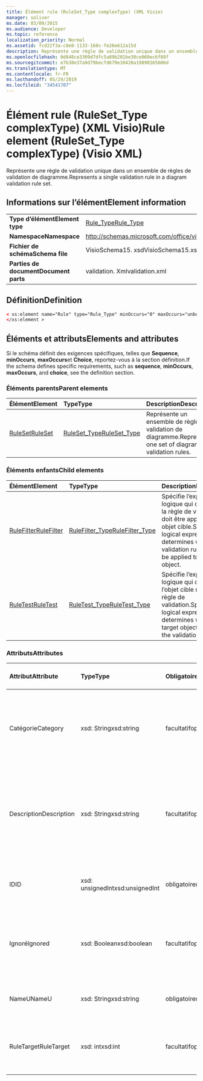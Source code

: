 ```yaml
---
title: Élément rule (RuleSet_Type complexType) (XML Visio)
manager: soliver
ms.date: 03/09/2015
ms.audience: Developer
ms.topic: reference
localization_priority: Normal
ms.assetid: fcd22f3a-c8e8-1133-160c-fe26e612a15d
description: Représente une règle de validation unique dans un ensemble de règles de validation de diagramme.
ms.openlocfilehash: 0d848ce3309d7dfc5a89b201be30ce060ec6f88f
ms.sourcegitcommit: e7b38e37a9d79becfd679e10420a19890165606d
ms.translationtype: MT
ms.contentlocale: fr-FR
ms.lasthandoff: 05/29/2019
ms.locfileid: "34541707"
---
```

# <a name="rule-element-rulesettype-complextype-visio-xml"></a><span data-ttu-id="fd14e-103">Élément rule (RuleSet_Type complexType) (XML Visio)</span><span class="sxs-lookup"><span data-stu-id="fd14e-103">Rule element (RuleSet_Type complexType) (Visio XML)</span></span>

<span data-ttu-id="fd14e-104">Représente une règle de validation unique dans un ensemble de règles de validation de diagramme.</span><span class="sxs-lookup"><span data-stu-id="fd14e-104">Represents a single validation rule in a diagram validation rule set.</span></span>
  
## <a name="element-information"></a><span data-ttu-id="fd14e-105">Informations sur l’élément</span><span class="sxs-lookup"><span data-stu-id="fd14e-105">Element information</span></span>

|||
|:-----|:-----|
|<span data-ttu-id="fd14e-106">**Type d’élément**</span><span class="sxs-lookup"><span data-stu-id="fd14e-106">**Element type**</span></span> <br/> |[<span data-ttu-id="fd14e-107">Rule_Type</span><span class="sxs-lookup"><span data-stu-id="fd14e-107">Rule_Type</span></span>](rule_type-complextypevisio-xml.md) <br/> |
|<span data-ttu-id="fd14e-108">**Namespace**</span><span class="sxs-lookup"><span data-stu-id="fd14e-108">**Namespace**</span></span> <br/> |http://schemas.microsoft.com/office/visio/2012/main  <br/> |
|<span data-ttu-id="fd14e-109">**Fichier de schéma**</span><span class="sxs-lookup"><span data-stu-id="fd14e-109">**Schema file**</span></span> <br/> |<span data-ttu-id="fd14e-110">VisioSchema15. xsd</span><span class="sxs-lookup"><span data-stu-id="fd14e-110">VisioSchema15.xsd</span></span>  <br/> |
|<span data-ttu-id="fd14e-111">**Parties de document**</span><span class="sxs-lookup"><span data-stu-id="fd14e-111">**Document parts**</span></span> <br/> |<span data-ttu-id="fd14e-112">validation. Xml</span><span class="sxs-lookup"><span data-stu-id="fd14e-112">validation.xml</span></span>  <br/> |
   
## <a name="definition"></a><span data-ttu-id="fd14e-113">Définition</span><span class="sxs-lookup"><span data-stu-id="fd14e-113">Definition</span></span>

```XML
< xs:element name="Rule" type="Rule_Type" minOccurs="0" maxOccurs="unbounded" >
</xs:element >
```

## <a name="elements-and-attributes"></a><span data-ttu-id="fd14e-114">Éléments et attributs</span><span class="sxs-lookup"><span data-stu-id="fd14e-114">Elements and attributes</span></span>

<span data-ttu-id="fd14e-115">Si le schéma définit des exigences spécifiques, telles que **Sequence**, **minOccurs**, **maxOccurs**et **Choice**, reportez-vous à la section définition.</span><span class="sxs-lookup"><span data-stu-id="fd14e-115">If the schema defines specific requirements, such as **sequence**, **minOccurs**, **maxOccurs**, and **choice**, see the definition section.</span></span> 
  
### <a name="parent-elements"></a><span data-ttu-id="fd14e-116">Éléments parents</span><span class="sxs-lookup"><span data-stu-id="fd14e-116">Parent elements</span></span>

|<span data-ttu-id="fd14e-117">**Élément**</span><span class="sxs-lookup"><span data-stu-id="fd14e-117">**Element**</span></span>|<span data-ttu-id="fd14e-118">**Type**</span><span class="sxs-lookup"><span data-stu-id="fd14e-118">**Type**</span></span>|<span data-ttu-id="fd14e-119">**Description**</span><span class="sxs-lookup"><span data-stu-id="fd14e-119">**Description**</span></span>|
|:-----|:-----|:-----|
|[<span data-ttu-id="fd14e-120">RuleSet</span><span class="sxs-lookup"><span data-stu-id="fd14e-120">RuleSet</span></span>](ruleset-element-rulesets_type-complextypevisio-xml.md) <br/> |[<span data-ttu-id="fd14e-121">RuleSet_Type</span><span class="sxs-lookup"><span data-stu-id="fd14e-121">RuleSet_Type</span></span>](ruleset_type-complextypevisio-xml.md) <br/> |<span data-ttu-id="fd14e-122">Représente un ensemble de règles de validation de diagramme.</span><span class="sxs-lookup"><span data-stu-id="fd14e-122">Represents one set of diagram-validation rules.</span></span>  <br/> |
   
### <a name="child-elements"></a><span data-ttu-id="fd14e-123">Éléments enfants</span><span class="sxs-lookup"><span data-stu-id="fd14e-123">Child elements</span></span>

|<span data-ttu-id="fd14e-124">**Élément**</span><span class="sxs-lookup"><span data-stu-id="fd14e-124">**Element**</span></span>|<span data-ttu-id="fd14e-125">**Type**</span><span class="sxs-lookup"><span data-stu-id="fd14e-125">**Type**</span></span>|<span data-ttu-id="fd14e-126">**Description**</span><span class="sxs-lookup"><span data-stu-id="fd14e-126">**Description**</span></span>|
|:-----|:-----|:-----|
|[<span data-ttu-id="fd14e-127">RuleFilter</span><span class="sxs-lookup"><span data-stu-id="fd14e-127">RuleFilter</span></span>](rulefilter-element-rule_type-complextypevisio-xml.md) <br/> |[<span data-ttu-id="fd14e-128">RuleFilter_Type</span><span class="sxs-lookup"><span data-stu-id="fd14e-128">RuleFilter_Type</span></span>](rulefilter_type-complextypevisio-xml.md) <br/> |<span data-ttu-id="fd14e-129">Spécifie l’expression logique qui détermine si la règle de validation doit être appliquée à un objet cible.</span><span class="sxs-lookup"><span data-stu-id="fd14e-129">Specifies the logical expression that determines whether the validation rule should be applied to a target object.</span></span>  <br/> |
|[<span data-ttu-id="fd14e-130">RuleTest</span><span class="sxs-lookup"><span data-stu-id="fd14e-130">RuleTest</span></span>](ruletest-element-rule_type-complextypevisio-xml.md) <br/> |[<span data-ttu-id="fd14e-131">RuleTest_Type</span><span class="sxs-lookup"><span data-stu-id="fd14e-131">RuleTest_Type</span></span>](ruletest_type-complextypevisio-xml.md) <br/> |<span data-ttu-id="fd14e-132">Spécifie l’expression logique qui détermine si l’objet cible répond à la règle de validation.</span><span class="sxs-lookup"><span data-stu-id="fd14e-132">Specifies the logical expression that determines whether the target object satisfies the validation rule.</span></span>  <br/> |
   
### <a name="attributes"></a><span data-ttu-id="fd14e-133">Attributs</span><span class="sxs-lookup"><span data-stu-id="fd14e-133">Attributes</span></span>

|<span data-ttu-id="fd14e-134">**Attribut**</span><span class="sxs-lookup"><span data-stu-id="fd14e-134">**Attribute**</span></span>|<span data-ttu-id="fd14e-135">**Type**</span><span class="sxs-lookup"><span data-stu-id="fd14e-135">**Type**</span></span>|<span data-ttu-id="fd14e-136">**Obligatoire**</span><span class="sxs-lookup"><span data-stu-id="fd14e-136">**Required**</span></span>|<span data-ttu-id="fd14e-137">**Description**</span><span class="sxs-lookup"><span data-stu-id="fd14e-137">**Description**</span></span>|<span data-ttu-id="fd14e-138">**Valeurs possibles**</span><span class="sxs-lookup"><span data-stu-id="fd14e-138">**Possible values**</span></span>|
|:-----|:-----|:-----|:-----|:-----|
|<span data-ttu-id="fd14e-139">Catégorie</span><span class="sxs-lookup"><span data-stu-id="fd14e-139">Category</span></span>  <br/> |<span data-ttu-id="fd14e-140">xsd: String</span><span class="sxs-lookup"><span data-stu-id="fd14e-140">xsd:string</span></span>  <br/> |<span data-ttu-id="fd14e-141">facultatif</span><span class="sxs-lookup"><span data-stu-id="fd14e-141">optional</span></span>  <br/> |<span data-ttu-id="fd14e-142">Spécifie le texte affiché dans la colonne **catégorie** de la fenêtre problèmes.</span><span class="sxs-lookup"><span data-stu-id="fd14e-142">Specifies the text displayed in the **Category** column of the Issues window.</span></span> <span data-ttu-id="fd14e-143">Il s'agit par défaut d'une chaîne vide.</span><span class="sxs-lookup"><span data-stu-id="fd14e-143">Default is an empty string.</span></span>  <br/> |<span data-ttu-id="fd14e-144">Valeurs du type xsd: String.</span><span class="sxs-lookup"><span data-stu-id="fd14e-144">Values of the xsd:string type.</span></span>  <br/> |
|<span data-ttu-id="fd14e-145">Description</span><span class="sxs-lookup"><span data-stu-id="fd14e-145">Description</span></span>  <br/> |<span data-ttu-id="fd14e-146">xsd: String</span><span class="sxs-lookup"><span data-stu-id="fd14e-146">xsd:string</span></span>  <br/> |<span data-ttu-id="fd14e-147">facultatif</span><span class="sxs-lookup"><span data-stu-id="fd14e-147">optional</span></span>  <br/> |<span data-ttu-id="fd14e-148">Spécifie la description de la règle de validation qui apparaît dans l’interface utilisateur.</span><span class="sxs-lookup"><span data-stu-id="fd14e-148">Specifies the description of the validation rule that appears in the user interface.</span></span> <span data-ttu-id="fd14e-149">La valeur par défaut est «inconnu».</span><span class="sxs-lookup"><span data-stu-id="fd14e-149">Default is "Unknown".</span></span>  <br/> |<span data-ttu-id="fd14e-150">Valeurs du type xsd: String.</span><span class="sxs-lookup"><span data-stu-id="fd14e-150">Values of the xsd:string type.</span></span>  <br/> |
|<span data-ttu-id="fd14e-151">ID</span><span class="sxs-lookup"><span data-stu-id="fd14e-151">ID</span></span>  <br/> |<span data-ttu-id="fd14e-152">xsd: unsignedInt</span><span class="sxs-lookup"><span data-stu-id="fd14e-152">xsd:unsignedInt</span></span>  <br/> |<span data-ttu-id="fd14e-153">obligatoire</span><span class="sxs-lookup"><span data-stu-id="fd14e-153">required</span></span>  <br/> |<span data-ttu-id="fd14e-154">Spécifie l’identificateur unique de la règle de validation.</span><span class="sxs-lookup"><span data-stu-id="fd14e-154">Specifies the unique identifier for the validation rule.</span></span>  <br/> |<span data-ttu-id="fd14e-155">Valeurs du type xsd: unsignedInt.</span><span class="sxs-lookup"><span data-stu-id="fd14e-155">Values of the xsd:unsignedInt type.</span></span>  <br/> |
|<span data-ttu-id="fd14e-156">Ignoré</span><span class="sxs-lookup"><span data-stu-id="fd14e-156">Ignored</span></span>  <br/> |<span data-ttu-id="fd14e-157">xsd: Boolean</span><span class="sxs-lookup"><span data-stu-id="fd14e-157">xsd:boolean</span></span>  <br/> |<span data-ttu-id="fd14e-158">facultatif</span><span class="sxs-lookup"><span data-stu-id="fd14e-158">optional</span></span>  <br/> |<span data-ttu-id="fd14e-159">Indique si la règle de validation est actuellement ignorée.</span><span class="sxs-lookup"><span data-stu-id="fd14e-159">Specifies whether the validation rule is currently ignored.</span></span> <span data-ttu-id="fd14e-160">La valeur par défaut est False.</span><span class="sxs-lookup"><span data-stu-id="fd14e-160">Default is False.</span></span>  <br/> |<span data-ttu-id="fd14e-161">Valeurs du type xsd: Boolean.</span><span class="sxs-lookup"><span data-stu-id="fd14e-161">Values of the xsd:boolean type.</span></span>  <br/> |
|<span data-ttu-id="fd14e-162">NameU</span><span class="sxs-lookup"><span data-stu-id="fd14e-162">NameU</span></span>  <br/> |<span data-ttu-id="fd14e-163">xsd: String</span><span class="sxs-lookup"><span data-stu-id="fd14e-163">xsd:string</span></span>  <br/> |<span data-ttu-id="fd14e-164">obligatoire</span><span class="sxs-lookup"><span data-stu-id="fd14e-164">required</span></span>  <br/> |<span data-ttu-id="fd14e-165">Spécifie le nom universel de la règle de validation.</span><span class="sxs-lookup"><span data-stu-id="fd14e-165">Specifies the universal name of the validation rule.</span></span>  <br/> |<span data-ttu-id="fd14e-166">Valeurs du type xsd: String.</span><span class="sxs-lookup"><span data-stu-id="fd14e-166">Values of the xsd:string type.</span></span>  <br/> |
|<span data-ttu-id="fd14e-167">RuleTarget</span><span class="sxs-lookup"><span data-stu-id="fd14e-167">RuleTarget</span></span>  <br/> |<span data-ttu-id="fd14e-168">xsd: int</span><span class="sxs-lookup"><span data-stu-id="fd14e-168">xsd:int</span></span>  <br/> |<span data-ttu-id="fd14e-169">facultatif</span><span class="sxs-lookup"><span data-stu-id="fd14e-169">optional</span></span>  <br/> |<span data-ttu-id="fd14e-170">Spécifie le type d’objet auquel la règle de validation s’applique.</span><span class="sxs-lookup"><span data-stu-id="fd14e-170">Specifies the type of object to which the validation rule applies.</span></span>  <br/> |<span data-ttu-id="fd14e-171">Valeurs du type xsd: int.</span><span class="sxs-lookup"><span data-stu-id="fd14e-171">Values of the xsd:int type.</span></span>  <br/> |
   

